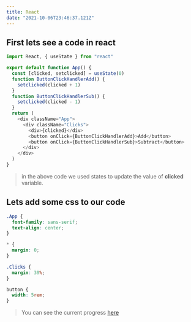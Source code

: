 ```yaml
---
title: React
date: "2021-10-06T23:46:37.121Z"
---
```


## First lets see a code in react

```js
import React, { useState } from "react"

export default function App() {
  const [clicked, setclicked] = useState(0)
  function ButtonClickHandlerAdd() {
    setclicked(clicked + 1)
  }
  function ButtonClickHandlerSub() {
    setclicked(clicked - 1)
  }
  return (
    <div className="App">
      <div className="Clicks">
        <div>{clicked}</div>
        <button onClick={ButtonClickHandlerAdd}>Add</button>
        <button onClick={ButtonClickHandlerSub}>Subtract</button>
      </div>
    </div>
  )
}
```

> in the above code we used states to update the value of **clicked** variable.

## Lets add some css to our code

```css
.App {
  font-family: sans-serif;
  text-align: center;
}

* {
  margin: 0;
}

.Clicks {
  margin: 30%;
}

button {
  width: 5rem;
}
```

> You can see the current progress [here](https://codesandbox.io/s/react-1-ridyc?file=/src/App.js)
